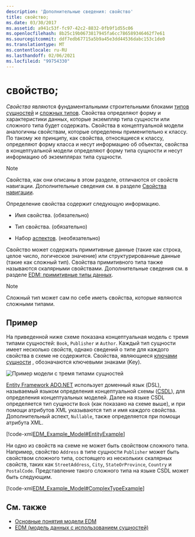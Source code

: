```yaml
---
description: 'Дополнительные сведения: свойство'
title: свойство;
ms.date: 03/30/2017
ms.assetid: a941c53f-fc97-42c2-8832-0fb9f1d55c06
ms.openlocfilehash: 8b25c19b0673817945fa6cc786589346462f7e61
ms.sourcegitcommit: ddf7edb67715a5b9a45e3dd44536dabc153c1de0
ms.translationtype: MT
ms.contentlocale: ru-RU
ms.lasthandoff: 02/06/2021
ms.locfileid: "99754330"
---
```

# <a name="property"></a>свойство;

*Свойства* являются фундаментальными строительными блоками [типов сущностей](entity-type.md) и [сложных типов](complex-type.md). Свойства определяют форму и характеристики данных, которые экземпляр типа сущности или сложного типа будет содержать. Свойства в концептуальной модели аналогичны свойствам, которые определены применительно к классу. По такому же принципу, как свойства, относящиеся к классу, определяют форму класса и несут информацию об объектах, свойства в концептуальной модели определяют форму типа сущности и несут информацию об экземплярах типа сущности.  
  
> [!NOTE]
> Свойства, как они описаны в этом разделе, отличаются от свойств навигации. Дополнительные сведения см. в разделе [Свойства навигации](navigation-property.md).  
  
 Определение свойства содержит следующую информацию.  
  
- Имя свойства. (обязательно)  
  
- Тип свойства. (обязательно)  
  
- Набор [аспектов](facet.md). (необязательно)  
  
 Свойство может содержать примитивные данные (такие как строка, целое число, логическое значение) или структурированные данные (такие как сложный тип). Свойства примитивного типа также называются скалярными свойствами. Дополнительные сведения см. в разделе [EDM: примитивные типы данных](entity-data-model-primitive-data-types.md).  
  
> [!NOTE]
> Сложный тип может сам по себе иметь свойства, которые являются сложными типами.  
  
## <a name="example"></a>Пример  

 На приведенной ниже схеме показана концептуальная модель с тремя типами сущностей: `Book`, `Publisher` и `Author`. Каждый тип сущности имеет несколько свойств, однако сведений о типе для каждого свойства в схеме не содержится. Свойства, являющиеся [ключами сущности](entity-key.md) , обозначаются ключевыми знаками (Key).  
  
 ![Пример модели с тремя типами сущностей](./media/property/example-model-three-entity-types.gif)  
  
 [Entity Framework ADO.NET](./ef/index.md) использует доменный язык (DSL), называемый языком определения концептуальной схемы ([CSDL](/ef/ef6/modeling/designer/advanced/edmx/csdl-spec)), для определения концептуальных моделей. Далее на языке CSDL определяется тип сущности `Book` (как показано на схеме выше), и при помощи атрибутов XML указываются тип и имя каждого свойства. Дополнительный аспект, `Nullable`, также определяется при помощи атрибута XML.  
  
 [!code-xml[EDM_Example_Model#EntityExample](../../../../samples/snippets/xml/VS_Snippets_Data/edm_example_model/xml/books.edmx#entityexample)]  
  
 Ни одно из свойств на схеме не может быть свойством сложного типа. Например, свойство `Address` в типе сущности `Publisher` может быть свойством сложного типа, состоящего из нескольких скалярных свойств, таких как `StreetAddress`, `City`, `StateOrProvince`, `Country` и `PostalCode`. Представление такого сложного типа на языке CSDL может быть следующим.  
  
 [!code-xml[EDM_Example_Model#ComplexTypeExample](../../../../samples/snippets/xml/VS_Snippets_Data/edm_example_model/xml/books2.edmx#complextypeexample)]  
  
## <a name="see-also"></a>См. также

- [Основные понятия модели EDM](entity-data-model-key-concepts.md)
- [EDM (модель данных с использованием сущностей)](entity-data-model.md)
